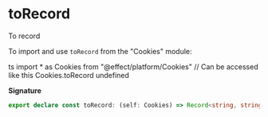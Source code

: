 # toRecord

To record

To import and use `toRecord` from the "Cookies" module:

ts
import \* as Cookies from "@effect/platform/Cookies"
// Can be accessed like this
Cookies.toRecord
undefined

**Signature**

```ts
export declare const toRecord: (self: Cookies) => Record<string, string>
```
